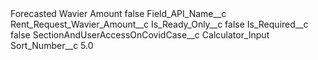 <?xml version="1.0" encoding="UTF-8"?>
<CustomMetadata xmlns="http://soap.sforce.com/2006/04/metadata" xmlns:xsi="http://www.w3.org/2001/XMLSchema-instance" xmlns:xsd="http://www.w3.org/2001/XMLSchema">
    <label>Forecasted Wavier Amount</label>
    <protected>false</protected>
    <values>
        <field>Field_API_Name__c</field>
        <value xsi:type="xsd:string">Rent_Request_Wavier_Amount__c</value>
    </values>
    <values>
        <field>Is_Ready_Only__c</field>
        <value xsi:type="xsd:boolean">false</value>
    </values>
    <values>
        <field>Is_Required__c</field>
        <value xsi:type="xsd:boolean">false</value>
    </values>
    <values>
        <field>SectionAndUserAccessOnCovidCase__c</field>
        <value xsi:type="xsd:string">Calculator_Input</value>
    </values>
    <values>
        <field>Sort_Number__c</field>
        <value xsi:type="xsd:double">5.0</value>
    </values>
</CustomMetadata>

